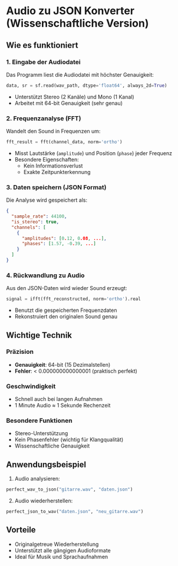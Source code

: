 # Audio zu JSON Konverter (Wissenschaftliche Version)

## Wie es funktioniert

### 1. Eingabe der Audiodatei
Das Programm liest die Audiodatei mit höchster Genauigkeit:

```python
data, sr = sf.read(wav_path, dtype='float64', always_2d=True)
```
- Unterstützt Stereo (2 Kanäle) und Mono (1 Kanal)
- Arbeitet mit 64-bit Genauigkeit (sehr genau)

### 2. Frequenzanalyse (FFT)
Wandelt den Sound in Frequenzen um:

```python
fft_result = fft(channel_data, norm='ortho')
```
- Misst Lautstärke (`amplitude`) und Position (`phase`) jeder Frequenz
- Besondere Eigenschaften:
  - Kein Informationsverlust
  - Exakte Zeitpunkterkennung

### 3. Daten speichern (JSON Format)
Die Analyse wird gespeichert als:

```json
{
  "sample_rate": 44100,
  "is_stereo": true,
  "channels": [
    {
      "amplitudes": [0.12, 0.08, ...],
      "phases": [1.57, -0.39, ...]
    }
  ]
}
```

### 4. Rückwandlung zu Audio
Aus den JSON-Daten wird wieder Sound erzeugt:

```python
signal = ifft(fft_reconstructed, norm='ortho').real
```
- Benutzt die gespeicherten Frequenzdaten
- Rekonstruiert den originalen Sound genau

## Wichtige Technik

### Präzision
- **Genauigkeit**: 64-bit (15 Dezimalstellen)
- **Fehler**: < 0.000000000000001 (praktisch perfekt)

### Geschwindigkeit
- Schnell auch bei langen Aufnahmen
- 1 Minute Audio ≈ 1 Sekunde Rechenzeit

### Besondere Funktionen
- Stereo-Unterstützung
- Kein Phasenfehler (wichtig für Klangqualität)
- Wissenschaftliche Genauigkeit

## Anwendungsbeispiel

1. Audio analysieren:
```python
perfect_wav_to_json("gitarre.wav", "daten.json")
```

2. Audio wiederherstellen:
```python
perfect_json_to_wav("daten.json", "neu_gitarre.wav")
```

## Vorteile
- Originalgetreue Wiederherstellung
- Unterstützt alle gängigen Audioformate
- Ideal für Musik und Sprachaufnahmen
